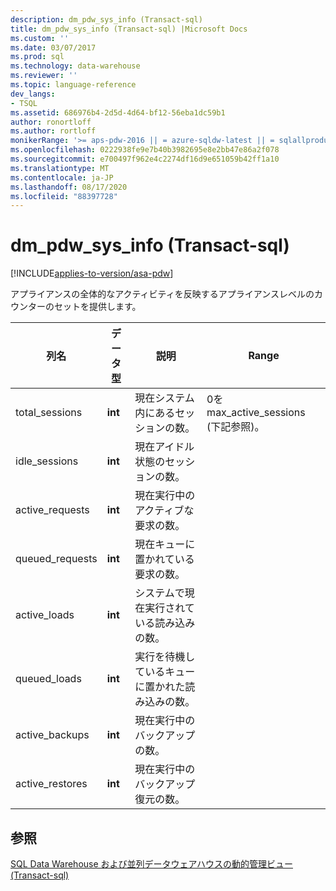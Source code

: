 ```yaml
---
description: dm_pdw_sys_info (Transact-sql)
title: dm_pdw_sys_info (Transact-sql) |Microsoft Docs
ms.custom: ''
ms.date: 03/07/2017
ms.prod: sql
ms.technology: data-warehouse
ms.reviewer: ''
ms.topic: language-reference
dev_langs:
- TSQL
ms.assetid: 686976b4-2d5d-4d64-bf12-56eba1dc59b1
author: ronortloff
ms.author: rortloff
monikerRange: '>= aps-pdw-2016 || = azure-sqldw-latest || = sqlallproducts-allversions'
ms.openlocfilehash: 0222938fe9e7b40b3982695e8e2bb47e86a2f078
ms.sourcegitcommit: e700497f962e4c2274df16d9e651059b42ff1a10
ms.translationtype: MT
ms.contentlocale: ja-JP
ms.lasthandoff: 08/17/2020
ms.locfileid: "88397728"
---
```

# <a name="sysdm_pdw_sys_info-transact-sql"></a>dm_pdw_sys_info (Transact-sql)
[!INCLUDE[applies-to-version/asa-pdw](../../includes/applies-to-version/asa-pdw.md)]

  アプライアンスの全体的なアクティビティを反映するアプライアンスレベルのカウンターのセットを提供します。  
  
|列名|データ型|説明|Range|  
|-----------------|---------------|-----------------|-----------|  
|total_sessions|**int**|現在システム内にあるセッションの数。|0を max_active_sessions (下記参照)。|  
|idle_sessions|**int**|現在アイドル状態のセッションの数。||  
|active_requests|**int**|現在実行中のアクティブな要求の数。||  
|queued_requests|**int**|現在キューに置かれている要求の数。||  
|active_loads|**int**|システムで現在実行されている読み込みの数。||  
|queued_loads|**int**|実行を待機しているキューに置かれた読み込みの数。||  
|active_backups|**int**|現在実行中のバックアップの数。||  
|active_restores|**int**|現在実行中のバックアップ復元の数。||  
  
## <a name="see-also"></a>参照  
 [SQL Data Warehouse および並列データウェアハウスの動的管理ビュー &#40;Transact-sql&#41;](../../relational-databases/system-dynamic-management-views/sql-and-parallel-data-warehouse-dynamic-management-views.md)  
  
  
